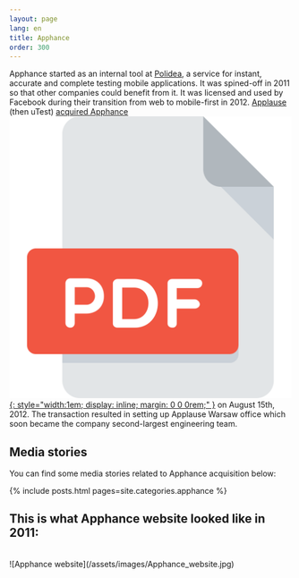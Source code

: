 ```yaml
---
layout: page
lang: en
title: Apphance
order: 300
---
```

Apphance started as an internal tool at [Polidea](polidea), a service for instant, accurate and complete testing mobile applications. It was spined-off in 2011 so that other companies could benefit from it. It was licensed and used by Facebook during their transition from web to mobile-first in 2012. [Applause](https://www.applause.com) (then uTest) [acquired Apphance](https://techcrunch.com/2012/08/15/utest-acquires-apphance-in-7-figure-deal-as-mobile-developer-tools-consolidate/) [![Archived PDF](/assets/images/pdf.svg){: style="width:1em; display: inline; margin: 0 0 0rem;" }](/assets/pdfs/UTest_Acquires_Apphance_In_7-Figure_Deal_As_Mobile_Developer_Tools_Consolidate_TechCrunch.pdf) on August 15th, 2012. The transaction resulted in setting up Applause Warsaw office which soon became the company second-largest engineering team.

## Media stories
You can find some media stories related to Apphance acquisition below:

{% include posts.html pages=site.categories.apphance %}

## This is what Apphance website looked like in 2011:
<br/>
![Apphance website](/assets/images/Apphance_website.jpg)